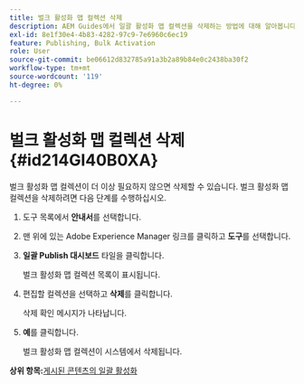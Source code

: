 ```yaml
---
title: 벌크 활성화 맵 컬렉션 삭제
description: AEM Guides에서 일괄 활성화 맵 컬렉션을 삭제하는 방법에 대해 알아봅니다.
exl-id: 8e1f30e4-4b83-4282-97c9-7e6960c6ec19
feature: Publishing, Bulk Activation
role: User
source-git-commit: be06612d832785a91a3b2a89b84e0c2438ba30f2
workflow-type: tm+mt
source-wordcount: '119'
ht-degree: 0%

---
```


# 벌크 활성화 맵 컬렉션 삭제 {#id214GI40B0XA}

벌크 활성화 맵 컬렉션이 더 이상 필요하지 않으면 삭제할 수 있습니다. 벌크 활성화 맵 컬렉션을 삭제하려면 다음 단계를 수행하십시오.

1. 도구 목록에서 **안내서**&#x200B;를 선택합니다.

1. 맨 위에 있는 Adobe Experience Manager 링크를 클릭하고 **도구**&#x200B;를 선택합니다.

1. **일괄 Publish 대시보드** 타일을 클릭합니다.

   벌크 활성화 맵 컬렉션 목록이 표시됩니다.

1. 편집할 컬렉션을 선택하고 **삭제**&#x200B;를 클릭합니다.

   삭제 확인 메시지가 나타납니다.

1. **예**&#x200B;를 클릭합니다.

   벌크 활성화 맵 컬렉션이 시스템에서 삭제됩니다.


**상위 항목:**[&#x200B;게시된 콘텐츠의 일괄 활성화](conf-bulk-activation.md)
